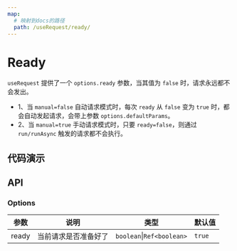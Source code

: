 ```yaml
---
map:
  # 映射到docs的路径
  path: /useRequest/ready/
---
```


# Ready

`useRequest` 提供了一个 `options.ready` 参数，当其值为 `false` 时，请求永远都不会发出。

- 1、当 `manual=false` 自动请求模式时，每次 `ready` 从 `false` 变为 `true` 时，都会自动发起请求，会带上参数 `options.defaultParams`。
- 2、当 `manual=true` 手动请求模式时，只要 `ready=false`，则通过 `run/runAsync` 触发的请求都不会执行。

## 代码演示

<demo src="./demo/demo.vue"
  language="vue"
  title=""
  desc="每次 ready 从 false 变为 true 时，都会重新发起请求"> </demo>

## API

### Options

| 参数  | 说明                 | 类型                      | 默认值 |
| ----- | -------------------- | ------------------------- | ------ |
| ready | 当前请求是否准备好了 | `boolean`\|`Ref<boolean>` | `true` |
